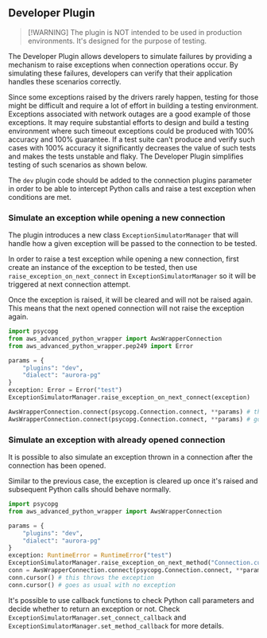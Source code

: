 ## Developer Plugin

> [!WARNING] The plugin is NOT intended to be used in production environments. It's designed for the purpose of testing.

The Developer Plugin allows developers to simulate failures by providing a mechanism to raise exceptions when connection operations occur. By simulating these failures, developers can verify that their application handles these scenarios correctly.

Since some exceptions raised by the drivers rarely happen, testing for those might be difficult and require a lot of effort in building a testing environment. Exceptions associated with network outages are a good example of those exceptions. It may require substantial efforts to design and build a testing environment where such timeout exceptions could be produced with 100% accuracy and 100% guarantee. If a test suite can't produce and verify such cases with 100% accuracy it significantly decreases the value of such tests and makes the tests unstable and flaky. The Developer Plugin simplifies testing of such scenarios as shown below.

The `dev` plugin code should be added to the connection plugins parameter in order to be able to intercept Python calls and raise a test exception when conditions are met.

### Simulate an exception while opening a new connection

The plugin introduces a new class `ExceptionSimulatorManager` that will handle how a given exception will be passed to the connection to be tested.

In order to raise a test exception while opening a new connection, first create an instance of the exception to be tested, then use `raise_exception_on_next_connect` in `ExceptionSimulatorManager` so it will be triggered at next connection attempt.

Once the exception is raised, it will be cleared and will not be raised again. This means that the next opened connection will not raise the exception again.

```python
import psycopg
from aws_advanced_python_wrapper import AwsWrapperConnection
from aws_advanced_python_wrapper.pep249 import Error

params = {
    "plugins": "dev",
    "dialect": "aurora-pg"
}
exception: Error = Error("test")
ExceptionSimulatorManager.raise_exception_on_next_connect(exception)

AwsWrapperConnection.connect(psycopg.Connection.connect, **params) # this throws the exception
AwsWrapperConnection.connect(psycopg.Connection.connect, **params) # goes as usual with no exception
```

### Simulate an exception with already opened connection

It is possible to also simulate an exception thrown in a connection after the connection has been opened.

Similar to the previous case, the exception is cleared up once it's raised and subsequent Python calls should behave normally.

```python
import psycopg
from aws_advanced_python_wrapper import AwsWrapperConnection

params = {
    "plugins": "dev",
    "dialect": "aurora-pg"
}
exception: RuntimeError = RuntimeError("test")
ExceptionSimulatorManager.raise_exception_on_next_method("Connection.cursor", exception)
conn = AwsWrapperConnection.connect(psycopg.Connection.connect, **params)
conn.cursor() # this throws the exception
conn.cursor() # goes as usual with no exception
```

It's possible to use callback functions to check Python call parameters and decide whether to return an exception or not. Check `ExceptionSimulatorManager.set_connect_callback` and `ExceptionSimulatorManager.set_method_callback` for more details.